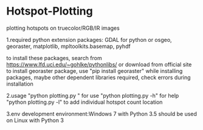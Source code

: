 # Hotspot-Plotting
plotting hotspots on truecolor/RGB/IR images

1.required python extension packages:
 GDAL for python or osgeo,
 georaster,
 matplotlib,
 mpltoolkits.basemap,
 pyhdf
 
 to install these packages, search from https://www.lfd.uci.edu/~gohlke/pythonlibs/ or download from official site
 to install georaster package, use "pip install georaster"
 while installing packages, maybe other dependent libraries required, check errors during installation

2.usage
 "python plotting.py <absolute path of geotiff> <absolute path of HDF>" for use
 "python plotting.py -h" for help
 "python plotting.py <absolute path of geotiff> <absolute path of HDF> -l" to add individual hotspot count location

3.env
 development environment:Windows 7 with Python 3.5
 should be used on Linux with Python 3
